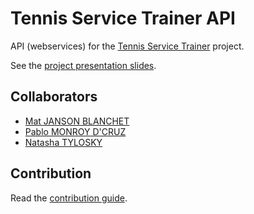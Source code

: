 # Tennis Service Trainer API

API (webservices) for the [Tennis Service Trainer](https://github.com/jansensan/tennis-service-trainer) project.

See the [project presentation slides](https://academia.jansensan.net/30853/tennis-service-trainer-wristband-presentation/).


## Collaborators

- [Mat JANSON BLANCHET](https://jansensan.net)
- [Pablo MONROY D'CRUZ]()
- [Natasha TYLOSKY](https://www.natashatylosky.com/)


## Contribution

Read the [contribution guide](./contribution.md).